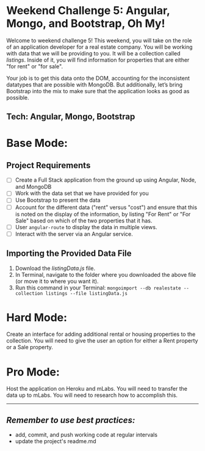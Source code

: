 Weekend Challenge 5: Angular, Mongo, and Bootstrap, Oh My!
===

Welcome to weekend challenge 5! This weekend, you will take on the role of an application developer for a real estate company. You will be working with data that we will be providing to you. It will be a collection called *listings*. Inside of it, you will find information for properties that are either "for rent" or "for sale".

Your job is to get this data onto the DOM, accounting for the inconsistent datatypes that are possible with MongoDB. But additionally, let’s bring Bootstrap into the mix to make sure that the application looks as good as possible.

Tech: Angular, Mongo, Bootstrap
---

Base Mode:
===

## Project Requirements

- [ ] Create a Full Stack application from the ground up using Angular, Node, and MongoDB
- [ ] Work with the data set that we have provided for you
- [ ] Use Bootstrap to present the data
- [ ] Account for the different data ("rent" versus "cost") and ensure that this is noted on the display of the information, by listing "For Rent" or "For Sale" based on which of the two properties that it has.
- [ ] User `angular-route` to display the data in multiple views.
- [ ] Interact with the server via an Angular service. 

## Importing the Provided Data File

1. Download the *listingData.js* file.
2. In Terminal, navigate to the folder where you downloaded the above file (or move it to where you want it).
3. Run this command in your Terminal: `mongoimport --db realestate --collection listings --file listingData.js`

Hard Mode:
===
Create an interface for adding additional rental or housing properties to the collection. You will need to give the user an option for either a Rent property or a Sale property.

Pro Mode:
===
Host the application on Heroku and mLabs. You will need to transfer the data up to mLabs. You will need to research how to accomplish this.

---

_Remember to use best practices:_
---

- add, commit, and push working code at regular intervals
- update the project's readme.md
